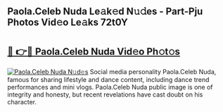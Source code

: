 ## Paola.Celeb Nuda Le𝚊k𝚎d N𝚞𝚍es - Part-Pju Photos Vid𝚎o Le𝚊ks 72t0Y

# <h2><a href="http://fbfz54c.evod.top/?m=Paola.Celeb+Nuda">🔗 👉🔴 Paola.Celeb Nuda Vid𝚎o Ph𝚘t𝚘s</a></h2>

[![Paola.Celeb Nuda N𝚞d𝚎s](https://i.imgur.com/8V9OHl7.gif)](http://fbfz54c.evod.top/?m=Paola.Celeb+Nuda)
Social media personality Paola.Celeb Nuda, famous for sharing lifestyle and dance content, including dance trend performances and mini vlogs. Paola.Celeb Nuda public image is one of integrity and honesty, but recent revelations have cast doubt on his character. 
